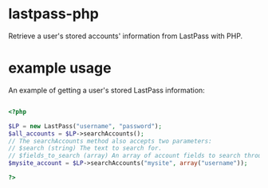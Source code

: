 # lastpass-php

Retrieve a user's stored accounts' information from LastPass with PHP.

# example usage

An example of getting a user's stored LastPass information:

```php

<?php

$LP = new LastPass("username", "password");
$all_accounts = $LP->searchAccounts();
// The searchAccounts method also accepts two parameters:
// $search (string) The text to search for.
// $fields_to_search (array) An array of account fields to search through. By default, this method searches all fields: id, name, fullname, url, and username.
$mysite_account = $LP->searchAccounts("mysite", array("username"));

?>

```
